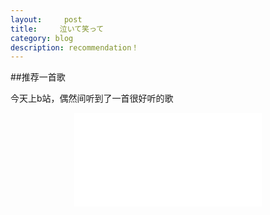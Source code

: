 ```yaml
---
layout:     post
title:     泣いて笑って
category: blog
description: recommendation！
---
```

##推荐一首歌

今天上b站，偶然间听到了一首很好听的歌
<p style="text-align:center"><embed src="/song/佐藤史果 - 泣いて笑って.mp3" quality="high"></embed></p>